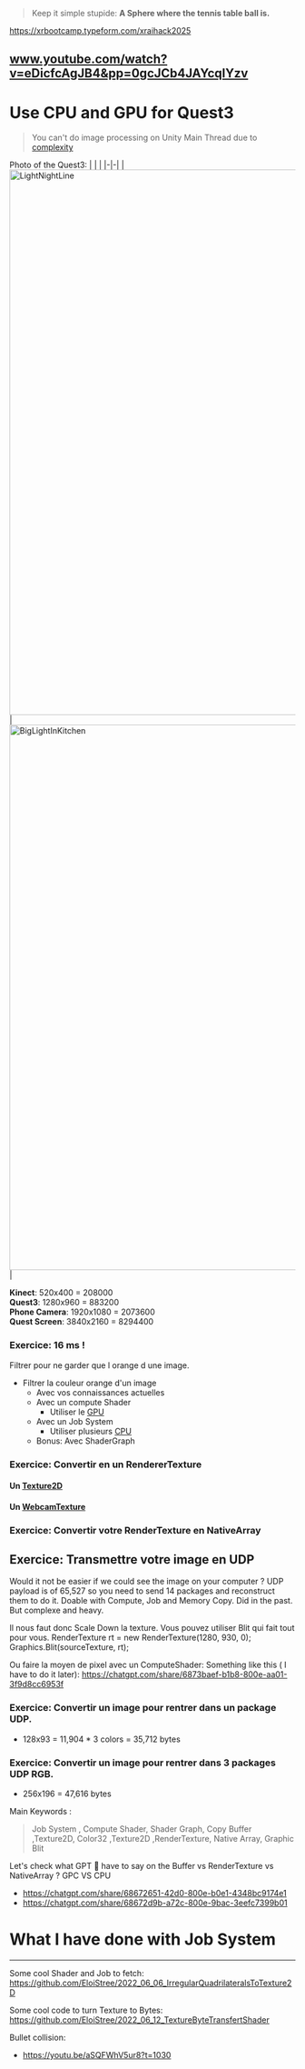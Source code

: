 
> Keep it simple stupide: **A Sphere where the tennis table ball is.**

https://xrbootcamp.typeform.com/xraihack2025


www.youtube.com/watch?v=eDicfcAgJB4&pp=0gcJCb4JAYcqIYzv
---------

# Use CPU and GPU for Quest3 

> You can't do image processing on Unity Main Thread due to [complexity](https://github.com/EloiStree/HelloSharpForUnity3D/issues/49)

Photo of the Quest3:
| | |
|-|-|
|<img width="1280" height="960" alt="LightNightLine" src="https://github.com/user-attachments/assets/959f7be3-46d9-4276-9c87-b888903cf86e" />|<img width="1280" height="960" alt="BigLightInKitchen" src="https://github.com/user-attachments/assets/b1736f24-79f1-4891-b45d-0db2ea28090f" />|

**Kinect**: 520x400 = 208000  
**Quest3**: 1280x960 = 883200   
**Phone Camera**: 1920x1080 = 2073600  
**Quest Screen**: 3840x2160 = 8294400  

### Exercice:  16 ms !

Filtrer pour ne garder que l orange d une image.


- Filtrer la couleur orange  d'un image
  - Avec vos connaissances actuelles
  - Avec un compute Shader
    - Utiliser le [GPU](https://youtu.be/Ge-g3xZ5bb8?t=18) 
  - Avec un Job System
    - Utiliser plusieurs [CPU](https://youtu.be/Ge-g3xZ5bb8?t=18)
  - Bonus: Avec ShaderGraph
 
### Exercice: Convertir en un RendererTexture 

#### Un [Texture2D](https://github.com/EloiStree/HelloUnityKeywordForJunior/issues/216)


#### Un [WebcamTexture](https://github.com/EloiStree/HelloUnityKeywordForJunior/issues/337)




### Exercice: Convertir votre RenderTexture en NativeArray<Color32>



## Exercice: Transmettre votre image en UDP

Would it not be easier if we could see the image on your computer ?
UDP payload is of 65,527 so you need to send 14 packages and reconstruct them to do it.
Doable with Compute, Job and Memory Copy. Did in the past. But complexe and heavy.

Il nous faut donc Scale Down la texture.
Vous pouvez utiliser Blit qui fait tout pour vous.
RenderTexture rt = new RenderTexture(1280, 930, 0);
Graphics.Blit(sourceTexture, rt);

Ou faire la moyen de pixel avec un ComputeShader:
Something like this ( I have to do it later):
https://chatgpt.com/share/6873baef-b1b8-800e-aa01-3f9d8cc6953f


### Exercice: Convertir un image pour rentrer dans un package UDP.
- 128x93 = 11,904 * 3 colors = 35,712 bytes

### Exercice: Convertir un image pour rentrer dans 3 packages UDP RGB.
- 256x196 = 47,616 bytes

  

Main Keywords :
> Job System , Compute Shader, Shader Graph, Copy Buffer ,Texture2D, Color32 ,Texture2D ,RenderTexture, Native Array, Graphic Blit



Let's check what GPT 🤖 have to say on the Buffer vs RenderTexture vs NativeArray<Color32> ? GPC VS CPU
- https://chatgpt.com/share/68672651-42d0-800e-b0e1-4348bc9174e1
- https://chatgpt.com/share/68672d9b-a72c-800e-9bac-3eefc7399b01


# What I have done with Job System



----------------

Some cool Shader and Job to fetch:  
https://github.com/EloiStree/2022_06_06_IrregularQuadrilateralsToTexture2D  


Some cool code to turn Texture to Bytes:    
https://github.com/EloiStree/2022_06_12_TextureByteTransfertShader  


Bullet collision:
- https://youtu.be/aSQFWhV5ur8?t=1030

